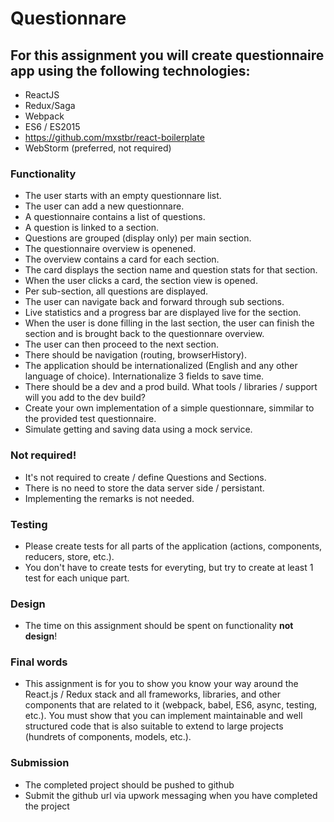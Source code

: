 # Questionnare

## For this assignment you will create questionnaire app using the following technologies:

- ReactJS
- Redux/Saga
- Webpack
- ES6 / ES2015
- https://github.com/mxstbr/react-boilerplate
- WebStorm (preferred, not required)

### Functionality
- The user starts with an empty questionnare list.
- The user can add a new questionnare.
- A questionnaire contains a list of questions.
- A question is linked to a section.
- Questions are grouped (display only) per main section.
- The questionnaire overview is openened.
- The overview contains a card for each section.
- The card displays the section name and question stats for that section.
- When the user clicks a card, the section view is opened.
- Per sub-section, all questions are displayed.
- The user can navigate back and forward through sub sections.
- Live statistics and a progress bar are displayed live for the section.
- When the user is done filling in the last section, the user can finish the section and is brought back to the questionnare overview.
- The user can then proceed to the next section.
- There should be navigation (routing, browserHistory).
- The application should be internationalized (English and any other language of choice). Internationalize 3 fields to save time.
- There should be a dev and a prod build. What tools / libraries / support will you add to the dev build?
- Create your own implementation of a simple questionnare, simmilar to the provided test questionnaire.
- Simulate getting and saving data using a mock service.

### Not required!
- It's not required to create / define Questions and Sections.
- There is no need to store the data server side / persistant.
- Implementing the remarks is not needed.

### Testing
- Please create tests for all parts of the application (actions, components, reducers, store, etc.).
- You don't have to create tests for everyting, but try to create at least 1 test for each unique part.

### Design
- The time on this assignment should be spent on functionality **not design**!

### Final words
- This assignment is for you to show you know your way around the React.js / Redux stack and all frameworks, libraries, and other components that are related to it (webpack, babel, ES6, async, testing, etc.). You must show that you can implement maintainable and well structured code that is also suitable to extend to large projects (hundrets of components, models, etc.).

### Submission
- The completed project should be pushed to github
- Submit the github url via upwork messaging when you have completed the project

